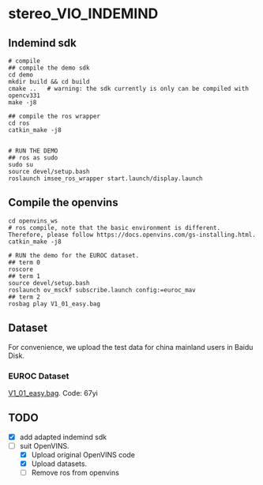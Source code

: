 # stereo_VIO_INDEMIND

## Indemind sdk
```shell
# compile
## compile the demo sdk
cd demo
mkdir build && cd build
cmake ..   # warning: the sdk currently is only can be compiled with opencv331
make -j8

## compile the ros wrapper
cd ros
catkin_make -j8


# RUN THE DEMO
## ros as sudo
sudo su
source devel/setup.bash
roslaunch imsee_ros_wrapper start.launch/display.launch
```

## Compile the openvins
```
cd openvins_ws
# ros compile, note that the basic environment is different. Therefore, please follow https://docs.openvins.com/gs-installing.html.
catkin_make -j8

# RUN the demo for the EUROC dataset.
## term 0
roscore
## term 1
source devel/setup.bash
roslaunch ov_msckf subscribe.launch config:=euroc_mav
## term 2
rosbag play V1_01_easy.bag
```

## Dataset
For convenience, we upload the test data for china mainland users in Baidu Disk.
### EUROC Dataset 
[V1_01_easy.bag](https://pan.baidu.com/s/1ng2MAm9Na1cZ7kutDOM8FQ?pwd=67yi). Code: 67yi 


## TODO
- [X] add adapted indemind sdk
- [ ] suit OpenVINS.
    - [X] Upload original OpenVINS code
    - [X] Upload datasets.
    - [ ] Remove ros from openvins